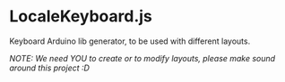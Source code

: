 # LocaleKeyboard.js
Keyboard Arduino lib generator, to be used with different layouts.

*NOTE: We need YOU to create or to modify layouts, please make sound around this project :D*
